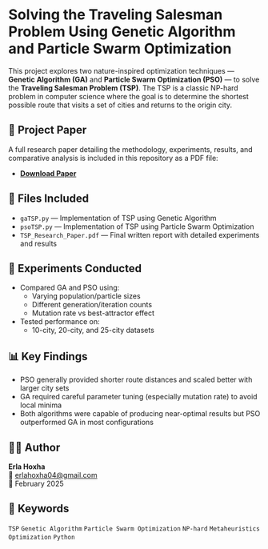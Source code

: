 # Solving the Traveling Salesman Problem Using Genetic Algorithm and Particle Swarm Optimization

This project explores two nature-inspired optimization techniques — **Genetic Algorithm (GA)** and **Particle Swarm Optimization (PSO)** — to solve the **Traveling Salesman Problem (TSP)**. The TSP is a classic NP-hard problem in computer science where the goal is to determine the shortest possible route that visits a set of cities and returns to the origin city.

## 📄 Project Paper
A full research paper detailing the methodology, experiments, results, and comparative analysis is included in this repository as a PDF file:
- [**Download Paper**](Traveling%20Salesman%20Problem%20Paper.pdf)

## 📂 Files Included
- `gaTSP.py` — Implementation of TSP using Genetic Algorithm
- `psoTSP.py` — Implementation of TSP using Particle Swarm Optimization
- `TSP_Research_Paper.pdf` — Final written report with detailed experiments and results

## 🧪 Experiments Conducted
- Compared GA and PSO using:
  - Varying population/particle sizes
  - Different generation/iteration counts
  - Mutation rate vs best-attractor effect
- Tested performance on:
  - 10-city, 20-city, and 25-city datasets

## 📊 Key Findings
- PSO generally provided shorter route distances and scaled better with larger city sets
- GA required careful parameter tuning (especially mutation rate) to avoid local minima
- Both algorithms were capable of producing near-optimal results but PSO outperformed GA in most configurations

## 👩‍💻 Author
**Erla Hoxha**  
📧 erlahoxha04@gmail.com  
📅 February 2025

## 📌 Keywords
`TSP` `Genetic Algorithm` `Particle Swarm Optimization` `NP-hard` `Metaheuristics` `Optimization` `Python`
